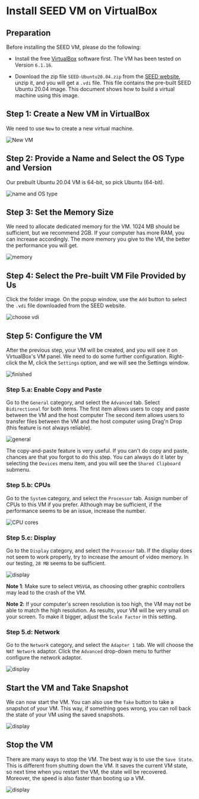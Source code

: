 # Install SEED VM on VirtualBox


## Preparation 

Before installing the SEED VM, please do the following:

- Install the free [VirtualBox](https://www.virtualbox.org/) software first. 
The VM has been tested on Version `6.1.16`.

- Download the zip file `SEED-Ubuntu20.04.zip` from the 
[SEED website](https://seedsecuritylabs.org/lab_env.html), unzip it, 
and you will get a `.vdi` file. This file contains the pre-built SEED 
Ubuntu 20.04 image. This document shows how to build a virtual machine
using this image. 


## Step 1: Create a New VM in VirtualBox

We need to use `New` to create a new virtual machine.

![New VM](./Figs/vm-new.png)

## Step 2: Provide a Name and Select the OS Type and Version

Our prebuilt Ubuntu 20.04 VM is 64-bit, so pick Ubuntu (64-bit). 

![name and OS type](./Figs/vm-name-type.png)


## Step 3: Set the Memory Size

We need to allocate dedicated memory for the VM. 
1024 MB should be sufficient, but we recommend 2GB. If your computer has more 
RAM, you can increase accordingly. The more memory you give to the VM, 
the better the performance you will get.

![memory](./Figs/vm-memory.png)

## Step 4: Select the Pre-built VM File Provided by Us

Click the folder image. On the popup window, use
the `Add` button to select the `.vdi` file downloaded 
from the SEED website.  

![choose vdi](./Figs/vm-hard-disk.png)

## Step 5: Configure the VM

After the previous step, your VM will be created, and you will
see it on VirtualBox's VM panel. We need to do some further 
configuration. Right-click the M, click
the `Settings` option, and we will see the Settings window.

![finished](./Figs/vm-setting.png)


### Step 5.a: Enable Copy and Paste

Go to the `General` category, and select the `Advanced` tab. 
Select `Bidirectional` for both items. The first item allows users to copy
and paste between the VM and the host computer 
The second item allows users
to transfer files between the VM and the host computer using Drag'n Drop (this 
feature is not always reliable).

![general](./Figs/vm-setting-general.png)

The copy-and-paste feature is very useful. If you can't do copy and paste, 
chances are that you forgot to do this step. You can always do it later
by selecting the `Devices` menu item, and you will see the 
`Shared Clipboard` submenu. 


### Step 5.b: CPUs 

Go to the `System` category, and select the `Processor` tab. 
Assign number of CPUs to this VM if you prefer. Although may be sufficient,
if the performance seems to be an issue, increase the number. 

![CPU cores](./Figs/vm-setting-system.png)


### Step 5.c: Display

Go to the `Display` category, and select the `Processor` tab. If the 
display does not seem to work properly, try to increase the amount of video memory.
In our testing, `28 MB` seems to be sufficient. 

![display](./Figs/vm-setting-display.png)

**Note 1**: Make sure to select `VMSVGA`, as choosing other graphic controllers 
may lead to the crash of the VM.

**Note 2**: If your computer's screen resolution is too high, the VM may not be able 
to match the high resolution. As results, your VM will be very small on your screen. 
To make it bigger, adjust the `Scale Factor` in this setting. 

### Step 5.d: Network

Go to the `Network` category, and select the `Adapter 1` tab. We will
choose the `NAT Network` adaptor. Click the `Advanced` drop-down menu to
further configure the network adaptor.

![display](./Figs/vm-setting-network.png)


## Start the VM and Take Snapshot 

We can now start the VM. You can also use the `Take` button to take a snapshot 
of your VM. This way, if something goes wrong, you can roll back the state of
your VM using the saved snapshots. 

![display](./Figs/vm-start.png)

## Stop the VM

There are many ways to stop the VM. The best way is to use the `Save State`. This
is different from shutting down the VM. It saves the current VM state, so next time
when you restart the VM, the state will be recovered. Moreover, the speed is also
faster than booting up a VM.

![display](./Figs/vm-stop.png)


